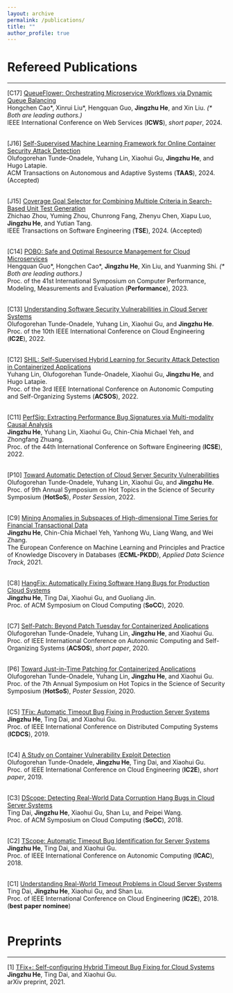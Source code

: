 ```yaml
---
layout: archive
permalink: /publications/
title: ""
author_profile: true
---
```



<!-- Conference Papers
====== -->

# Refereed Publications
----

\[C17\] [QueueFlower: Orchestrating Microservice Workflows via Dynamic Queue Balancing]()<br/>
Hongchen Cao\*, Xinrui Liu\*, Hengquan Guo, <b>Jingzhu He</b>, and Xin Liu. <em>(* Both are leading authors.)</em> <br/>
IEEE International Conference on Web Services (<b>ICWS</b>), <i>short paper</i>, 2024. 
<br/>
<br/>

\[J16\] [Self-Supervised Machine Learning Framework for Online Container Security Attack Detection]()<br/>
Olufogorehan Tunde-Onadele, Yuhang Lin, Xiaohui Gu, <b>Jingzhu He</b>, and Hugo Latapie. <br/>
ACM Transactions on Autonomous and Adaptive Systems (<b>TAAS</b>), 2024. (Accepted)
<br/>
<br/>

\[J15\] [Coverage Goal Selector for Combining Multiple Criteria in Search-Based Unit Test Generation](https://arxiv.org/pdf/2309.07518.pdf)<br/>
Zhichao Zhou, Yuming Zhou, Chunrong Fang, Zhenyu Chen, Xiapu Luo, <b>Jingzhu He</b>, and Yutian Tang. <br/>
IEEE Transactions on Software Engineering (<b>TSE</b>), 2024. (Accepted)
<br/>
<br/>

\[C14\] [POBO: Safe and Optimal Resource Management for Cloud Microservices](https://doi.org/10.1016/j.peva.2023.102376)<br/>
Hengquan Guo\*, Hongchen Cao\*, <b>Jingzhu He</b>, Xin Liu, and Yuanming Shi. <em>(* Both are leading authors.)</em> <br/>
Proc. of the 41st International Symposium on Computer Performance, Modeling, Measurements and Evaluation (<b>Performance</b>), 2023.
<br/>
<br/>

\[C13\] [Understanding Software Security Vulnerabilities in Cloud Server Systems](http://dance.csc.ncsu.edu/papers/IC2E22.pdf)<br/>
Olufogorehan Tunde-Onadele, Yuhang Lin, Xiaohui Gu, and <b>Jingzhu He</b>. <br/>
Proc. of the 10th IEEE International Conference on Cloud Engineering (<b>IC2E</b>), 2022.
<br/>
<br/>

\[C12\] [SHIL: Self-Supervised Hybrid Learning for Security Attack Detection in Containerized Applications](http://dance.csc.ncsu.edu/papers/ACSOS22.pdf)<br/>
Yuhang Lin, Olufogorehan Tunde-Onadele, Xiaohui Gu, <b>Jingzhu He</b>, and Hugo Latapie. <br/>
Proc. of the 3rd IEEE International Conference on Autonomic Computing and Self-Organizing Systems (<b>ACSOS</b>), 2022.
<br/>
<br/>

\[C11\] [PerfSig: Extracting Performance Bug Signatures via Multi-modality Causal Analysis](https://jhe16.github.io/files/ICSE22.pdf) <br/>
<b>Jingzhu He</b>, Yuhang Lin, Xiaohui Gu, Chin-Chia Michael Yeh, and Zhongfang Zhuang. <br/>
Proc. of the 44th International Conference on Software Engineering (<b>ICSE</b>), 2022.
<br/>
<br/>

\[P10\] [Toward Automatic Detection of Cloud Server Security Vulnerabilities](http://dance.csc.ncsu.edu/papers/HOTSOS22.pdf)<br/>
Olufogorehan Tunde-Onadele, Yuhang Lin, Xiaohui Gu, and <b>Jingzhu He</b>. <br/>
Proc. of 9th Annual Symposium on Hot Topics in the Science of Security Symposium (<b>HotSoS</b>), <i>Poster Session</i>, 2022.
<br/>
<br/>

\[C9\] [Mining Anomalies in Subspaces of High-dimensional Time Series for Financial Transactional Data](https://jhe16.github.io/files/sub_520.pdf)<br/>
<b>Jingzhu He</b>, Chin-Chia Michael Yeh, Yanhong Wu, Liang Wang, and  Wei Zhang. <br/>
The European Conference on Machine Learning and Principles and Practice of Knowledge Discovery in Databases (<b>ECML-PKDD</b>), <i>Applied Data Science Track</i>, 2021.
<br/>
<br/>

\[C8\] [HangFix: Automatically Fixing Software Hang Bugs for Production Cloud Systems](http://dance.csc.ncsu.edu/papers/SOCC20.pdf)<br/>
<b>Jingzhu He</b>, Ting Dai, Xiaohui Gu, and Guoliang Jin. <br/>
Proc. of ACM Symposium on Cloud Computing (<b>SoCC</b>), 2020.
<br/>
<br/>

\[C7\] [Self-Patch: Beyond Patch Tuesday for Containerized Applications](http://dance.csc.ncsu.edu/papers/ACSOS20.pdf)<br/>
Olufogorehan Tunde-Onadele, Yuhang Lin, <b>Jingzhu He</b>, and Xiaohui Gu. <br/>
Proc. of IEEE International Conference on Autonomic Computing and Self-Organizing Systems (<b>ACSOS</b>), <i>short paper</i>, 2020.
<br/>
<br/>

\[P6\] [Toward Just-in-Time Patching for Containerized Applications](https://dl.acm.org/doi/pdf/10.1145/3384217.3384225?casa_token=IEChjBccpaAAAAAA:KAynfQNmlxfZY4yZJNfOgquWen8Gf4wJMPaQUTsnr9mWnqZ4KoGlq8tKToLWoP7KWFkGiCT46GW9)<br/>
Olufogorehan Tunde-Onadele, Yuhang Lin, <b>Jingzhu He</b>, and Xiaohui Gu. <br/>
Proc. of the 7th Annual Symposium on Hot Topics in the Science of Security Symposium (<b>HotSoS</b>), <i>Poster Session</i>, 2020.
<br/>
<br/>

\[C5\] [TFix: Automatic Timeout Bug Fixing in Production Server Systems](http://dance.csc.ncsu.edu/papers/ICDCS19.pdf)<br/>
<b>Jingzhu He</b>, Ting Dai, and Xiaohui Gu. <br/>
Proc. of IEEE International Conference on Distributed Computing Systems (<b>ICDCS</b>), 2019.
<br/>
<br/>

\[C4\] [A Study on Container Vulnerability Exploit Detection](http://dance.csc.ncsu.edu/papers/IC2E19.pdf)<br/>
Olufogorehan Tunde-Onadele, <b>Jingzhu He</b>, Ting Dai, and Xiaohui Gu. <br/>
Proc. of IEEE International Conference on Cloud Engineering (<b>IC2E</b>), <i>short paper</i>, 2019.
<br/>
<br/>

\[C3\] [DScope: Detecting Real-World Data Corruption Hang Bugs in Cloud Server Systems](http://dance.csc.ncsu.edu/papers/SOCC18.pdf)<br/>
Ting Dai, <b>Jingzhu He</b>, Xiaohui Gu, Shan Lu, and Peipei Wang. <br/>
Proc. of ACM Symposium on Cloud Computing (<b>SoCC</b>), 2018.
<br/>
<br/>

\[C2\] [TScope: Automatic Timeout Bug Identification for Server Systems](http://dance.csc.ncsu.edu/papers/ICAC18.pdf)<br/>
<b>Jingzhu He</b>, Ting Dai, and Xiaohui Gu. <br/>
Proc. of IEEE International Conference on Autonomic Computing (<b>ICAC</b>), 2018.
<br/>
<br/>

\[C1\] [Understanding Real-World Timeout Problems in Cloud Server Systems](http://dance.csc.ncsu.edu/papers/IC2E18.pdf)<br/>
Ting Dai, <b>Jingzhu He</b>, Xiaohui Gu, and Shan Lu. <br/>
Proc. of IEEE International Conference on Cloud Engineering (<b>IC2E</b>), 2018. (<b>best paper nominee</b>)
<br/>
<br/>


# Preprints
----

\[1\] [TFix+: Self-configuring Hybrid Timeout Bug Fixing for Cloud Systems](https://arxiv.org/abs/2110.04101)<br/>
<b>Jingzhu He</b>, Ting Dai, and Xiaohui Gu. <br/>
arXiv preprint, 2021.
<br/>
<br/>


